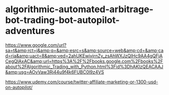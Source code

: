 # algorithmic-automated-arbitrage-bot-trading-bot-autopilot-adventures
https://www.google.com/url?sa=t&amp;rct=j&amp;q=&amp;esrc=s&amp;source=web&amp;cd=&amp;cad=rja&amp;uact=8&amp;ved=2ahUKEwivjrnZy_zsAhWXJzQIHc9AA4gQFjACegQIAxAC&amp;url=https%3A%2F%2Fbooks.google.com%2Fbooks%2Fabout%2FAlgorithmic_Trading_with_Python.html%3Fid%3DhAKIzQEACAAJ&amp;usg=AOvVaw3Rj44u9f4k6FUBC0l9z4VS


https://www.udemy.com/course/twitter-affiliate-marketing-or-1300-usd-on-autopilot/
